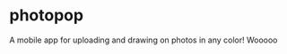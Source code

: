 # photopop
A mobile app for uploading and drawing on photos in any color! Wooooo


<!-- command line inside repo use firebase to upload app and mobiletest.me the firebase url to show online -->